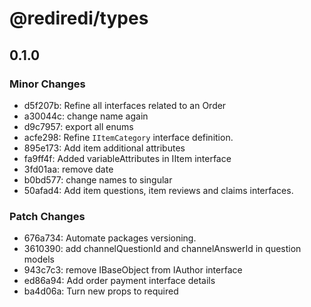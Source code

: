 # @rediredi/types

## 0.1.0

### Minor Changes

- d5f207b: Refine all interfaces related to an Order
- a30044c: change name again
- d9c7957: export all enums
- acfe298: Refine `IItemCategory` interface definition.
- 895e173: Add item additional attributes
- fa9ff4f: Added variableAttributes in IItem interface
- 3fd01aa: remove date
- b0bd577: change names to singular
- 50afad4: Add item questions, item reviews and claims interfaces.

### Patch Changes

- 676a734: Automate packages versioning.
- 3610390: add channelQuestionId and channelAnswerId in question models
- 943c7c3: remove IBaseObject from IAuthor interface
- ed86a94: Add order payment interface details
- ba4d06a: Turn new props to required

